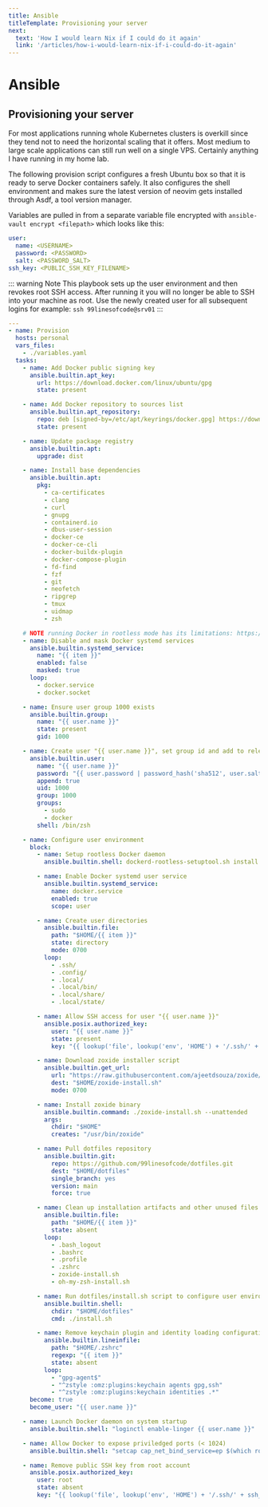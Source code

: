 ```yaml
---
title: Ansible
titleTemplate: Provisioning your server
next:
  text: 'How I would learn Nix if I could do it again'
  link: '/articles/how-i-would-learn-nix-if-i-could-do-it-again'
---
```


# Ansible

## Provisioning your server

For most applications running whole Kubernetes clusters is overkill since they tend not to need the horizontal scaling that it offers. Most medium to large scale applications can still run well on a single VPS. Certainly anything I have running in my home lab.

The following provision script configures a fresh Ubuntu box so that it is ready to serve Docker containers safely. It also configures the shell environment and makes sure the latest version of neovim gets installed through Asdf, a tool version manager.

Variables are pulled in from a separate variable file encrypted with `ansible-vault encrypt <filepath>` which looks like this:

```yaml
user:
  name: <USERNAME>
  password: <PASSWORD>
  salt: <PASSWORD_SALT>
ssh_key: <PUBLIC_SSH_KEY_FILENAME>
```

::: warning Note
This playbook sets up the user environment and then revokes root SSH access. After running it you will no longer be able to SSH into your machine as root. Use the newly created user for all subsequent logins for example: `ssh 99linesofcode@srv01`
:::

```yaml
---
- name: Provision
  hosts: personal
  vars_files:
    - ./variables.yaml
  tasks:
    - name: Add Docker public signing key
      ansible.builtin.apt_key:
        url: https://download.docker.com/linux/ubuntu/gpg
        state: present

    - name: Add Docker repository to sources list
      ansible.builtin.apt_repository:
        repo: deb [signed-by=/etc/apt/keyrings/docker.gpg] https://download.docker.com/linux/ubuntu jammy stable
        state: present

    - name: Update package registry
      ansible.builtin.apt:
        upgrade: dist

    - name: Install base dependencies
      ansible.builtin.apt:
        pkg:
          - ca-certificates
          - clang
          - curl
          - gnupg
          - containerd.io
          - dbus-user-session
          - docker-ce
          - docker-ce-cli
          - docker-buildx-plugin
          - docker-compose-plugin
          - fd-find
          - fzf
          - git
          - neofetch
          - ripgrep
          - tmux
          - uidmap
          - zsh

    # NOTE running Docker in rootless mode has its limitations: https://docs.docker.com/engine/security/rootless/#known-limitations
    - name: Disable and mask Docker systemd services
      ansible.builtin.systemd_service:
        name: "{{ item }}"
        enabled: false
        masked: true
      loop:
        - docker.service
        - docker.socket

    - name: Ensure user group 1000 exists
      ansible.builtin.group:
        name: "{{ user.name }}"
        state: present
        gid: 1000

    - name: Create user "{{ user.name }}", set group id and add to relevant groups
      ansible.builtin.user:
        name: "{{ user.name }}"
        password: "{{ user.password | password_hash('sha512', user.salt) }}"
        append: true
        uid: 1000
        group: 1000
        groups:
          - sudo
          - docker
        shell: /bin/zsh

    - name: Configure user environment
      block:
        - name: Setup rootless Docker daemon
          ansible.builtin.shell: dockerd-rootless-setuptool.sh install

        - name: Enable Docker systemd user service
          ansible.builtin.systemd_service:
            name: docker.service
            enabled: true
            scope: user

        - name: Create user directories
          ansible.builtin.file:
            path: "$HOME/{{ item }}"
            state: directory
            mode: 0700
          loop:
            - .ssh/
            - .config/
            - .local/
            - .local/bin/
            - .local/share/
            - .local/state/

        - name: Allow SSH access for user "{{ user.name }}"
          ansible.posix.authorized_key:
            user: "{{ user.name }}"
            state: present
            key: "{{ lookup('file', lookup('env', 'HOME') + '/.ssh/' + ssh_key) }}"

        - name: Download zoxide installer script
          ansible.builtin.get_url:
            url: "https://raw.githubusercontent.com/ajeetdsouza/zoxide/main/install.sh"
            dest: "$HOME/zoxide-install.sh"
            mode: 0700

        - name: Install zoxide binary
          ansible.builtin.command: ./zoxide-install.sh --unattended
          args:
            chdir: "$HOME"
            creates: "/usr/bin/zoxide"

        - name: Pull dotfiles repository
          ansible.builtin.git:
            repo: https://github.com/99linesofcode/dotfiles.git
            dest: "$HOME/dotfiles"
            single_branch: yes
            version: main
            force: true

        - name: Clean up installation artifacts and other unused files
          ansible.builtin.file:
            path: "$HOME/{{ item }}"
            state: absent
          loop:
            - .bash_logout
            - .bashrc
            - .profile
            - .zshrc
            - zoxide-install.sh
            - oh-my-zsh-install.sh

        - name: Run dotfiles/install.sh script to configure user environment
          ansible.builtin.shell:
            chdir: "$HOME/dotfiles"
            cmd: ./install.sh

        - name: Remove keychain plugin and identity loading configuration from .zshrc
          ansible.builtin.lineinfile:
            path: "$HOME/.zshrc"
            regexp: "{{ item }}"
            state: absent
          loop:
            - "gpg-agent$"
            - "^zstyle :omz:plugins:keychain agents gpg,ssh"
            - "^zstyle :omz:plugins:keychain identities .*"
      become: true
      become_user: "{{ user.name }}"

    - name: Launch Docker daemon on system startup
      ansible.builtin.shell: "loginctl enable-linger {{ user.name }}"

    - name: Allow Docker to expose priviledged ports (< 1024)
      ansible.builtin.shell: "setcap cap_net_bind_service=ep $(which rootlesskit)"

    - name: Remove public SSH key from root account
      ansible.posix.authorized_key:
        user: root
        state: absent
        key: "{{ lookup('file', lookup('env', 'HOME') + '/.ssh/' + ssh_key) }}"
```
